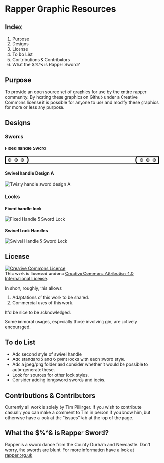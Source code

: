 # Rapper Graphic Resources

## Index
1. Purpose
2. Designs
3. License
4. To Do List
5. Contributions & Contributors
6. What the $%^& is Rapper Sword?

## Purpose
To provide an open source set of graphics for use by the
entire rapper community. By hosting these graphics on Github
under a Creative Commons license it is possible for anyone
to use and modify these graphics for more or less any
purpose.

## Designs
### Swords
#### Fixed handle Sword
![Fixed handle Sword](./svg/sword_fixed_handles.svg)

#### Swivel handle Design A
![Twisty handle sword design A](./svg/sword_swivel_handles_style_A.svg)

### Locks
#### Fixed handle lock
![Fixed Handle 5 Sword Lock](./svg/lock_5_fixed.svg)

#### Swivel Lock Handles
![Swivel Handle 5 Sword Lock](./svg/lock_5_swivel.svg)


## License
<a rel="license" href="http://creativecommons.org/licenses/by/4.0/"><img alt="Creative Commons Licence" style="border-width:0" src="https://i.creativecommons.org/l/by/4.0/88x31.png" /></a><br />This work is licensed under a <a rel="license" href="http://creativecommons.org/licenses/by/4.0/">Creative Commons Attribution 4.0 International License</a>.

In short, roughly, this allows:
1. Adaptations of this work to be shared.
2. Commercial uses of this work.

It'd be nice to be acknowledged.

Some immoral usages, especially those involving gin,
are actively encouraged.

## To do List
* Add second style of swivel handle.
* Add standard 5 and 6 point locks with each sword style.
* Add a jpeg/png folder and consider whether it would be possible to auto-generate these.
* Look for sources for other lock styles.
* Consider adding longsword swords and locks.

## Contributions & Contributors
Currently all work is solely by Tim Pillinger.
If you wish to contribute casually you can make a comment to Tim in person if you know him, but otherwise have a look at the "issues" tab at the top of the page.

## What the $%^& is Rapper Sword?
Rapper is a sword dance from the County Durham and Newcastle. Don't worry, the swords are blunt. For more information have a look at [rapper.org.uk](http://www.rapper.org.uk/intro/rapper.php)
